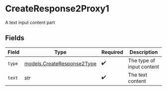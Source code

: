 # CreateResponse2Proxy1

A text input content part


## Fields

| Field                                                          | Type                                                           | Required                                                       | Description                                                    |
| -------------------------------------------------------------- | -------------------------------------------------------------- | -------------------------------------------------------------- | -------------------------------------------------------------- |
| `type`                                                         | [models.CreateResponse2Type](../models/createresponse2type.md) | :heavy_check_mark:                                             | The type of input content                                      |
| `text`                                                         | *str*                                                          | :heavy_check_mark:                                             | The text content                                               |